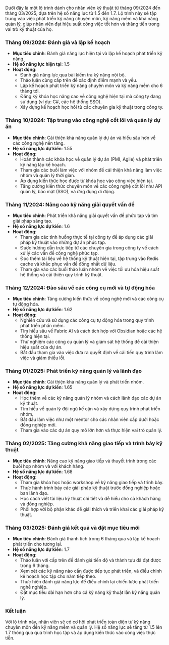 

Dưới đây là một lộ trình dành cho nhân viên kỹ thuật từ tháng 09/2024 đến tháng 03/2025, dựa trên hệ số năng lực từ 1.5 đến 1.7. Lộ trình này sẽ tập trung vào việc phát triển kỹ năng chuyên môn, kỹ năng mềm và khả năng quản lý, giúp nhân viên đạt hiệu suất công việc tốt hơn và thăng tiến trong vai trò kỹ thuật của họ.

### **Tháng 09/2024: Đánh giá và lập kế hoạch**
- **Mục tiêu chính**: Đánh giá năng lực hiện tại và lập kế hoạch phát triển kỹ năng.
- **Hệ số năng lực hiện tại**: 1.5
- **Hoạt động**:
  - Đánh giá năng lực qua bài kiểm tra kỹ năng nội bộ.
  - Thảo luận cùng cấp trên để xác định điểm mạnh và yếu.
  - Lập kế hoạch phát triển kỹ năng chuyên môn và kỹ năng mềm cho 6 tháng tới.
  - Đăng ký khóa học nâng cao về công nghệ hiện tại mà công ty đang sử dụng (ví dụ: C#, các hệ thống SSO).
  - Xây dựng kế hoạch học hỏi từ các chuyên gia kỹ thuật trong công ty.

### **Tháng 10/2024: Tập trung vào công nghệ cốt lõi và quản lý dự án**
- **Mục tiêu chính**: Cải thiện khả năng quản lý dự án và hiểu sâu hơn về các công nghệ nền tảng.
- **Hệ số năng lực dự kiến**: 1.55
- **Hoạt động**:
  - Hoàn thành các khóa học về quản lý dự án (PMI, Agile) và phát triển kỹ năng lập kế hoạch.
  - Tham gia các buổi làm việc với nhóm để cải thiện khả năng làm việc nhóm và quản lý thời gian.
  - Áp dụng kiến thức học được từ khóa học vào công việc hiện tại.
  - Tăng cường kiến thức chuyên môn về các công nghệ cốt lõi như API quản lý, bảo mật (SSO), và ứng dụng di động.
  
### **Tháng 11/2024: Nâng cao kỹ năng giải quyết vấn đề**
- **Mục tiêu chính**: Phát triển khả năng giải quyết vấn đề phức tạp và tìm giải pháp sáng tạo.
- **Hệ số năng lực dự kiến**: 1.6
- **Hoạt động**:
  - Tham gia các tình huống thực tế tại công ty để áp dụng các giải pháp kỹ thuật vào những dự án phức tạp.
  - Được hướng dẫn trực tiếp từ các chuyên gia trong công ty về cách xử lý các vấn đề công nghệ phức tạp.
  - Đọc thêm tài liệu về hệ thống kỹ thuật hiện tại, tập trung vào Redis cache và khắc phục vấn đề đồng nhất dữ liệu.
  - Tham gia vào các buổi thảo luận nhóm về việc tối ưu hóa hiệu suất hệ thống và cải thiện quy trình kỹ thuật.

### **Tháng 12/2024: Đào sâu về các công cụ mới và tự động hóa**
- **Mục tiêu chính**: Tăng cường kiến thức về công nghệ mới và các công cụ tự động hóa.
- **Hệ số năng lực dự kiến**: 1.62
- **Hoạt động**:
  - Nghiên cứu và sử dụng các công cụ tự động hóa trong quy trình phát triển phần mềm.
  - Tìm hiểu sâu về Fabric AI và cách tích hợp với Obsidian hoặc các hệ thống hiện tại.
  - Thử nghiệm các công cụ quản lý và giám sát hệ thống để cải thiện hiệu suất của dự án.
  - Bắt đầu tham gia vào việc đưa ra quyết định về cải tiến quy trình làm việc và giảm thiểu lỗi.

### **Tháng 01/2025: Phát triển kỹ năng quản lý và lãnh đạo**
- **Mục tiêu chính**: Cải thiện khả năng quản lý và phát triển nhóm.
- **Hệ số năng lực dự kiến**: 1.65
- **Hoạt động**:
  - Học thêm về các kỹ năng quản lý nhóm và cách lãnh đạo các dự án kỹ thuật.
  - Tìm hiểu về quản lý đội ngũ kế cận và xây dựng quy trình phát triển nhóm.
  - Bắt đầu làm việc như một mentor cho các nhân viên cấp dưới hoặc đồng nghiệp mới.
  - Tham gia vào các dự án quy mô lớn hơn và thực hiện vai trò quản lý.

### **Tháng 02/2025: Tăng cường khả năng giao tiếp và trình bày kỹ thuật**
- **Mục tiêu chính**: Nâng cao kỹ năng giao tiếp và thuyết trình trong các buổi họp nhóm và với khách hàng.
- **Hệ số năng lực dự kiến**: 1.68
- **Hoạt động**:
  - Tham gia khóa học hoặc workshop về kỹ năng giao tiếp và trình bày.
  - Thực hành trình bày các giải pháp kỹ thuật trước đồng nghiệp hoặc ban lãnh đạo.
  - Học cách viết tài liệu kỹ thuật chi tiết và dễ hiểu cho cả khách hàng và đồng nghiệp.
  - Phối hợp với bộ phận khác để giải thích và triển khai các giải pháp kỹ thuật.

### **Tháng 03/2025: Đánh giá kết quả và đặt mục tiêu mới**
- **Mục tiêu chính**: Đánh giá thành tích trong 6 tháng qua và lập kế hoạch phát triển cho tương lai.
- **Hệ số năng lực dự kiến**: 1.7
- **Hoạt động**:
  - Thảo luận với cấp trên để đánh giá tiến độ và thành tựu đã đạt được trong 6 tháng.
  - Xem xét các kỹ năng nào cần được tiếp tục phát triển, và điều chỉnh kế hoạch học tập cho năm tiếp theo.
  - Thực hiện đánh giá năng lực để điều chỉnh lại chiến lược phát triển nghề nghiệp.
  - Đặt mục tiêu dài hạn hơn cho cả kỹ năng kỹ thuật lẫn kỹ năng quản lý.

### **Kết luận**
Với lộ trình này, nhân viên sẽ có cơ hội phát triển toàn diện từ kỹ năng chuyên môn đến kỹ năng mềm và quản lý. Hệ số năng lực sẽ tăng từ 1.5 lên 1.7 thông qua quá trình học tập và áp dụng kiến thức vào công việc thực tiễn.